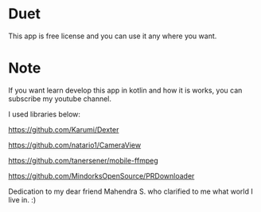# Duet
This app is free license and you can use it any where you want.

# Note

If you want learn develop this app in kotlin and how it is works, you can subscribe my youtube channel.

I used libraries below:

https://github.com/Karumi/Dexter

https://github.com/natario1/CameraView

https://github.com/tanersener/mobile-ffmpeg

https://github.com/MindorksOpenSource/PRDownloader

Dedication to my dear friend Mahendra S. who clarified to me what world I live in. :)
